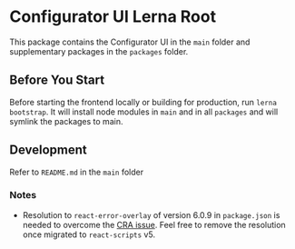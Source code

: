 # Configurator UI Lerna Root

This package contains the Configurator UI in the `main` folder and supplementary packages in the `packages` folder.

## Before You Start

Before starting the frontend locally or building for production, run `lerna bootstrap`. It will install node modules in `main` and in all `packages` and will symlink the packages to main.

## Development

Refer to `README.md` in the `main` folder

### Notes
- Resolution to `react-error-overlay` of version 6.0.9 in `package.json` is needed to overcome the [CRA issue](https://github.com/facebook/create-react-app/issues/11771#issuecomment-995904234). Feel free to remove the resolution once migrated to `react-scripts` v5.
